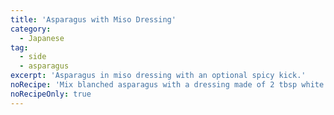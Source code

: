 ```yaml
---
title: 'Asparagus with Miso Dressing'
category:
  - Japanese
tag:
  - side
  - asparagus
excerpt: 'Asparagus in miso dressing with an optional spicy kick.'
noRecipe: 'Mix blanched asparagus with a dressing made of 2 tbsp white miso, 1 tbsp sugar, 1 tbsp rice vinegar, ⅛ tsp japanese karashi hot mustard.'
noRecipeOnly: true
---
```


